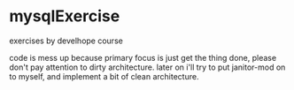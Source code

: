 # mysqlExercise
exercises by develhope course


code is mess up because primary focus is just get the thing done, please don't pay attention to dirty architecture.
later on i'll try to put janitor-mod on to myself, and implement a bit of clean architecture. 
